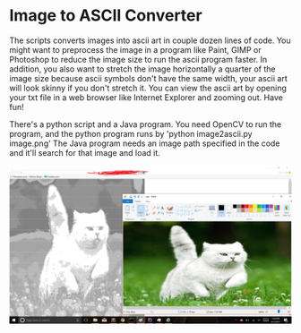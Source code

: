 # Image to ASCII Converter #

The scripts converts images into ascii art in couple dozen lines of code. You might want to preprocess the image in a program like Paint, GIMP or Photoshop to reduce the image size to run the ascii program faster. In addition, you also want to stretch the image horizontally a quarter of the image size because ascii symbols don't have the same width, your ascii art will look skinny if you don't stretch it. You can view the ascii art by opening your txt file in a web browser like Internet Explorer and zooming out. Have fun!

There's a python script and a Java program. You need OpenCV to run the program, and the python program runs by 'python image2ascii.py image.png' The Java program needs an image path specified in the code and it'll search for that image and load it.

![screenshotDemonstration.png](screenshot1.png)
